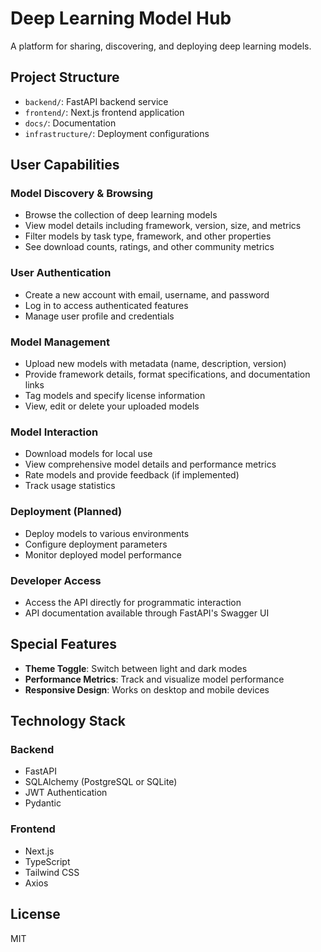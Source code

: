 # Deep Learning Model Hub

A platform for sharing, discovering, and deploying deep learning models.

## Project Structure

- `backend/`: FastAPI backend service
- `frontend/`: Next.js frontend application
- `docs/`: Documentation
- `infrastructure/`: Deployment configurations

## User Capabilities

### Model Discovery & Browsing

- Browse the collection of deep learning models
- View model details including framework, version, size, and metrics
- Filter models by task type, framework, and other properties
- See download counts, ratings, and other community metrics

### User Authentication

- Create a new account with email, username, and password
- Log in to access authenticated features
- Manage user profile and credentials

### Model Management

- Upload new models with metadata (name, description, version)
- Provide framework details, format specifications, and documentation links
- Tag models and specify license information
- View, edit or delete your uploaded models

### Model Interaction

- Download models for local use
- View comprehensive model details and performance metrics
- Rate models and provide feedback (if implemented)
- Track usage statistics

### Deployment (Planned)

- Deploy models to various environments
- Configure deployment parameters
- Monitor deployed model performance

### Developer Access

- Access the API directly for programmatic interaction
- API documentation available through FastAPI's Swagger UI

## Special Features

- **Theme Toggle**: Switch between light and dark modes
- **Performance Metrics**: Track and visualize model performance
- **Responsive Design**: Works on desktop and mobile devices

## Technology Stack

### Backend

- FastAPI
- SQLAlchemy (PostgreSQL or SQLite)
- JWT Authentication
- Pydantic

### Frontend

- Next.js
- TypeScript
- Tailwind CSS
- Axios

## License

MIT
